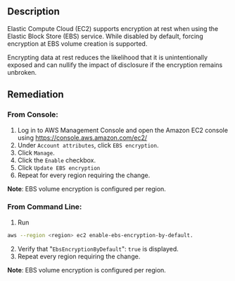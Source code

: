 ## Description

Elastic Compute Cloud (EC2) supports encryption at rest when using the Elastic Block Store (EBS) service. While disabled by default, forcing encryption at EBS volume creation is supported.

Encrypting data at rest reduces the likelihood that it is unintentionally exposed and can nullify the impact of disclosure if the encryption remains unbroken.

## Remediation

### From Console:

1. Log in to AWS Management Console and open the Amazon EC2 console using https://console.aws.amazon.com/ec2/
2. Under `Account attributes`, click `EBS encryption`.
3. Click `Manage`.
4. Click the `Enable` checkbox.
5. Click `Update EBS encryption`
6. Repeat for every region requiring the change.

**Note**: EBS volume encryption is configured per region.

### From Command Line:

1. Run

```bash
aws --region <region> ec2 enable-ebs-encryption-by-default.
```

2. Verify that "`EbsEncryptionByDefault`": `true` is displayed.
3. Repeat every region requiring the change.

**Note**: EBS volume encryption is configured per region.